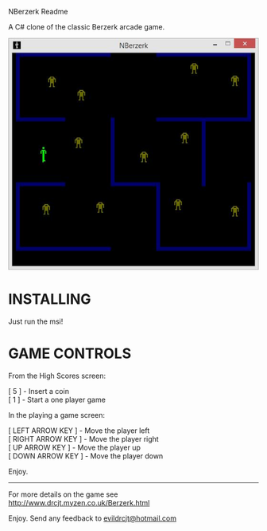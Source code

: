 NBerzerk Readme

A C# clone of the classic Berzerk arcade game.

![Screenshot of NBerzerk](/NBerzerk/Screenshots/NBerzerk.png "Main Game")

INSTALLING
==========

Just run the msi!

GAME CONTROLS
=============

From the High Scores screen:

[ 5 ]		- Insert a coin  
[ 1 ]		- Start a one player game  

In the playing a game screen:

[ LEFT ARROW KEY ]		-	Move the player left  
[ RIGHT ARROW KEY ]		-	Move the player right  
[ UP ARROW KEY ]		-	Move the player up  
[ DOWN ARROW KEY ]		-	Move the player down  

Enjoy.

--------------------------------------------------------------------------
For more details on the game see http://www.drcjt.myzen.co.uk/Berzerk.html

Enjoy. Send any feedback to evildrcjt@hotmail.com
